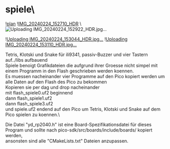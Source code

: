 # spiele\

\![plan](https://github.com/momefilo/spiele/assets/106985138/b978ef56-136b-41f7-9567-b7b82bf22d3c)
\![IMG_20240224_152710_HDR](https://github.com/momefilo/spiele/assets/106985138/7a2d6fe8-1b43-4b3c-8723-8d83b51fd97c)
\\![Uploading IMG_20240224_152922_HDR.jpg…]()

\![Uploading IMG_20240224_153044_HDR.jpg…]()
\![Uploading IMG_20240224_153110_HDR.jpg…]()

Tetris, Klotski und Snake für ili9341, passiv-Buzzer und vier Tastern\
auf../libs aufbauend\
Spiele benoigt Grafikdateien die aufgrund ihrer Groesse nicht simpel mit einem Programm in den Flash geschrieben werden koennen.\
Es muessen nacheinander vier Programme auf den Pico kopiert werden um alle Daten auf den Flash des Pico zu bekommen \
Kopieren sie per dag und drop nacheinander \
mit flash_spiele0.uf2 beginnend \
dann flash_spiele1.uf2 \
dann flash_spiele3.uf2 \
und spiele.uf2 endend auf den Pico um Tetris, Klotski und Snake auf dem Pico spielen zu koennen.\

Die Datei "yd_rp2040.h" ist eine Board-Spezifikationsdatei für dieses Program
und sollte nach pico-sdk/src/boards/include/boards/ kopiert werden, \
ansonsten sind alle "CMakeLists.txt" Dateien anzupassen.
